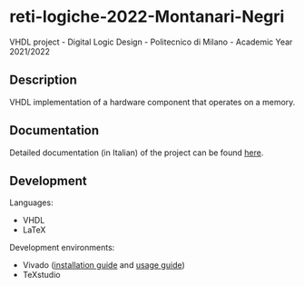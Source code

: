 # reti-logiche-2022-Montanari-Negri
VHDL project - Digital Logic Design - Politecnico di Milano - Academic Year 2021/2022 

## Description
VHDL implementation of a hardware component that operates on a memory.

## Documentation
Detailed documentation (in Italian) of the project can be found [here](https://github.com/riccardo-negri/reti-logiche-2022-Montanari-Negri/blob/main/documentazione.pdf).

## Development
Languages:
* VHDL 
* LaTeX

Development environments:
* Vivado ([installation guide](https://github.com/riccardo-negri/reti-logiche-2022-Montanari-Negri/tree/main/HowTo/VivadoInstallation.md) and [usage guide](https://github.com/riccardo-negri/reti-logiche-2022-Montanari-Negri/tree/main/HowTo/VivadoUsage.md))
* TeXstudio
